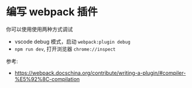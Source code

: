 # 编写 webpack 插件

你可以使用使用两种方式调试

- vscode debug 模式，启动 `webpack:plugin debug`
- `npm run dev`, 打开浏览器 `chrome://inspect`

参考:

- https://webpack.docschina.org/contribute/writing-a-plugin/#compiler-%E5%92%8C-compilation
